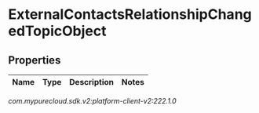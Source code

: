 # ExternalContactsRelationshipChangedTopicObject


## Properties

| Name | Type | Description | Notes |
| ------------ | ------------- | ------------- | ------------- |




_com.mypurecloud.sdk.v2:platform-client-v2:222.1.0_
